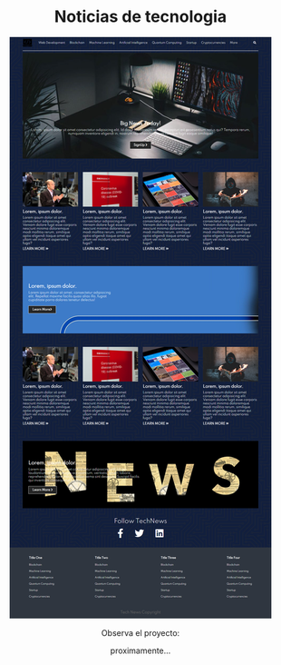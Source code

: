 <h1 align="center"> Noticias de tecnologia </h1>
<p align="center">
  <img src="/screenshot.png" title="hover text">
</p>
<p align="center"> Observa el proyecto: </p>
<p align="center"> proximamente... </p>